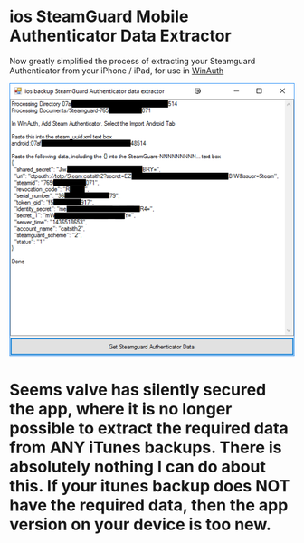 # ios SteamGuard Mobile Authenticator Data Extractor

Now greatly simplified the process of extracting your Steamguard Authenticator from your iPhone / iPad, for use in [WinAuth](https://winauth.com/) 

![Preview](/preview.png)

# Seems valve has silently secured the app, where it is no longer possible to extract the required data from ANY iTunes backups.  There is absolutely nothing I can do about this. If your itunes backup does NOT have the required data, then the app version on your device is too new.
